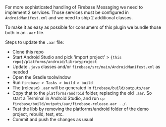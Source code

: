 For more sophisticated handling of Firebase Messaging we need to implement 2 services.
Those services must be configured in `AndroidManifest.xml` and we need to ship 2 additional classes.
 
To make it as easy as possible for consumers of this plugin we bundle those both in an `.aar` file.

Steps to update the `.aar` file:

* Clone this repo
* Start Android Studio and pick 'import project' > `{this repo}/platforms/android/libraryproject`
* Update `.java` classes and/or `firebase/src/main/AndroidManifest.xml` as needed
* Open the Gradle toolwindow
* Run `firebase > Tasks > build > build`
* The (release) `.aar` will be generated in `firebase/build/outputs/aar`
* Copy that to the `platforms/android` folder, replacing the old `.aar`. So start a Terminal in Android Studio, and run `cp firebase/build/outputs/aar/firebase-release.aar ../`.
* Test the libb by removing the platforms/android folder of the demo project, rebuild, test, etc.
* Commit and push the changes as usual
